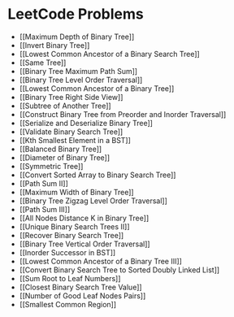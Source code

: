 # LeetCode Problems
- [[Maximum Depth of Binary Tree]]
- [[Invert Binary Tree]]
- [[Lowest Common Ancestor of a Binary Search Tree]]
- [[Same Tree]]
- [[Binary Tree Maximum Path Sum]]
- [[Binary Tree Level Order Traversal]]
- [[Lowest Common Ancestor of a Binary Tree]]
- [[Binary Tree Right Side View]]
- [[Subtree of Another Tree]]
- [[Construct Binary Tree from Preorder and Inorder Traversal]]
- [[Serialize and Deserialize Binary Tree]]
- [[Validate Binary Search Tree]]
- [[Kth Smallest Element in a BST]]
- [[Balanced Binary Tree]]
- [[Diameter of Binary Tree]]
- [[Symmetric Tree]]
- [[Convert Sorted Array to Binary Search Tree]]
- [[Path Sum II]]
- [[Maximum Width of Binary Tree]]
- [[Binary Tree Zigzag Level Order Traversal]]
- [[Path Sum III]]
- [[All Nodes Distance K in Binary Tree]]
- [[Unique Binary Search Trees II]]
- [[Recover Binary Search Tree]]
- [[Binary Tree Vertical Order Traversal]]
- [[Inorder Successor in BST]]
- [[Lowest Common Ancestor of a Binary Tree III]]
- [[Convert Binary Search Tree to Sorted Doubly Linked List]]
- [[Sum Root to Leaf Numbers]]
- [[Closest Binary Search Tree Value]]
- [[Number of Good Leaf Nodes Pairs]]
- [[Smallest Common Region]]